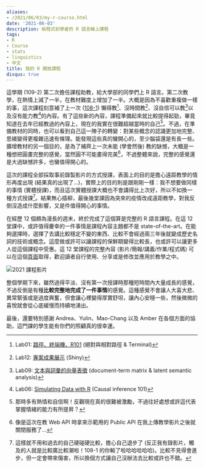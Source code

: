 ```yaml
---
aliases:
- /2021/06/03/my-r-course.html
date: '2021-06-03'
description: 給程式初學者的 R 語言線上課程
tags:
- R
- Course
- stats
- linguistics
- 中文
title: 我的 R 開放課程
disqus: true
---
```



這學期 (109-2) 第二次擔任課程助教，給大學部的同學們上 R 語言。第二次教學，在熱情上減了一半，在教材難度上增加了一半。大概是因為不喜歡重複做一樣的事，這次課程刻意補了上一次  ([108-1](https://rlads2019.github.io/lab/)) 懶得教[^path]、沒時間教[^shiny]、沒自信可以教[^vector-represent]以及沒有能力教[^simulate]的內容。有了這些新的內容，課程準備起來就比較提得起勁，畢竟知道在去年已經教過的內容上，現在的我實在很難超越當時的自己[^iamold]。不過，在準備教材的同時，也可以看到自己這一陣子的轉變：對某些概念的認識更加地完整、思緒變得更複雜迅速有條理。能發現這些真的蠻開心的，至少腦袋還是有長一些。擴增教材的另一個目的，是為了補齊上一次未能 (學會然後) 教的缺憾，大概是一種想把圓畫完整的感覺，當然圓不可能畫得完美[^webapi]，不過整體來說，完整的感覺還是大過缺憾許多，也蠻值得開心的。

<!--more-->

這次的課程全部採取事前錄製影片的方式授課，表面上的目的是擔心遠距教學的情形再度出現 (結果真的出現了...)，實際上的目的則是跟剛剛一樣：我不想要做同樣的事情 (實體授課)，而且這次實體授課大概也不會講得比上次好，所以不如換一種方式授課[^compare]。結果無心插柳，最後幾堂課因為突來的疫情改成遠距教學，對我反倒沒造成什麼影響，又是件值得開心的事情。

在經歷 12 個頗為漫長的週末，終於完成了這個算是完整的 R 語言課程。在這 12 堂課中，或許值得慶幸的一件事情是課程內容主題都不是 state-of-the-art。在能夠選擇時，選擇了去講比較穩定不變的東西、比較不會經過兩三年後就變成歷史名詞的技術或概念。這麼做或許可以讓課程的保鮮期變得比較長，也或許可以讓更多人從這個課程中受惠。這 12 堂課程的完整內容 (影片/簡報/講義/作業/程式碼) 可以在這個[頁面](https://rlads2021.github.io/archives/)取得，歡迎讀者自行使用、分享或是修改並應用於教學之中。

![2021 課程影片](https://img.yongfu.name/posts/rlads2021.png)

整個學期下來，雖然過得平淡、沒有第一次授課時那種短時間內大量成長的感覺，不過反倒是有種**比較完整地完成了一件事情**的感覺。這種感覺不會讓人大喜大悲、異常緊張或是過度興奮，但會讓心裡變得厚實舒坦，讓內心安穩一些，然後微微的喜悅就會從心底緩慢而持續地湧出。

最後，還要特別感謝 Andrea、Yulin、Mao-Chang 以及 Amber 在各個方面的協助，這門課的學生能有你們的照顧真的很幸運。

[^path]: Lab01: [路徑、終端機、R101](https://rlads2021.github.io/LabBook/ch01) (絕對與相對路徑 & Terminal)
[^shiny]: Lab12: [專案成果展示](https://rlads2021.github.io/LabBook/ch12) (Shiny)
[^vector-represent]: Lab09: [文本與詞彙的向量表徵](https://rlads2021.github.io/LabBook/ch09) (document-term matrix & latent semantic analysis)
[^simulate]: Lab06: [Simulating Data with R](https://rlads2021.github.io/LabBook/ch06) (Causal inference 101)
[^iamold]: 那時多有熱情和自信啊！反觀現在真的很難被激勵，不過往好處想或許這代表掌握情緒的能力有所提昇？
[^webapi]: 像是這次在教 Web API 時拿來示範用的 Public API 在我上傳教學影片之後就關閉服務了...
[^compare]: 這樣就不用和過去的自己硬碰硬比較，擔心自己退步了 (反正我有錄影片，觸及的人就是比較廣比較潮啦！108-1 的你輸了啦哈哈哈哈哈)。比較不見得會進步，但一定會帶來傷害，所以換個方式讓自己沒辦法去比較或許也不錯。

